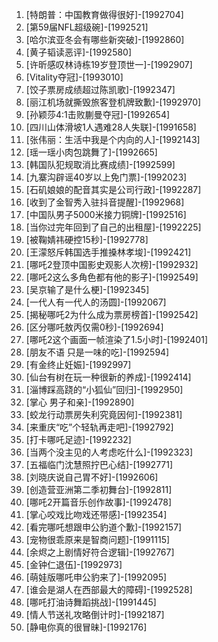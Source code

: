 
1. [特朗普：中国教育做得很好]-[1992704]
1. [第59届NFL超级碗]-[1992521]
1. [哈尔滨亚冬会有哪些新突破]-[1992860]
1. [黄子韬读恶评]-[1992580]
1. [许昕感叹林诗栋19岁登顶世一]-[1992907]
1. [Vitality夺冠]-[1993010]
1. [饺子票房成绩超过陈凯歌]-[1992347]
1. [丽江机场就撕毁旅客登机牌致歉]-[1992970]
1. [孙颖莎4:1击败蒯曼夺冠]-[1992654]
1. [四川山体滑坡1人遇难28人失联]-[1991658]
1. [张伟丽：生活中我是个内向的人]-[1992143]
1. [瑶一瑶小肉包跳舞了]-[1992665]
1. [韩国队犯规取消比赛成绩]-[1992599]
1. [九寨沟辟谣40岁以上免门票]-[1992023]
1. [石矶娘娘的配音其实是公司行政]-[1992287]
1. [收到了金智秀入驻抖音提醒]-[1992968]
1. [中国队男子5000米接力铜牌]-[1992516]
1. [当你过完年回到了自己的出租屋]-[1992225]
1. [被鞠婧祎硬控15秒]-[1992778]
1. [王濛怒斥韩国选手推搡林孝埈]-[1992421]
1. [哪吒2登顶中国影史观影人次榜]-[1992932]
1. [哪吒2这么多角色都有他的影子]-[1992549]
1. [吴京输了是什么梗]-[1992345]
1. [一代人有一代人的汤圆]-[1992067]
1. [揭秘哪吒2为什么成为票房榜首]-[1992542]
1. [区分哪吒敖丙仅需0秒]-[1992694]
1. [哪吒2这个画面一帧渲染了1.5小时]-[1992401]
1. [朋友不语 只是一味的吃]-[1992594]
1. [有金终止妊娠]-[1992997]
1. [仙台有树在玩一种很新的养成]-[1992414]
1. [淄博踩高跷的“小狐仙”回归]-[1992950]
1. [掌心 男子和亲]-[1992890]
1. [蛟龙行动票房失利究竟因何]-[1992381]
1. [来重庆“吃”个轻轨再走吧]-[1992792]
1. [打卡哪吒足迹]-[1992232]
1. [当两个没主见的人考虑吃什么]-[1992323]
1. [五福临门沈慧照拧巴心结]-[1992771]
1. [刘晓庆说自己胃不好]-[1992606]
1. [创造营亚洲第二季初舞台]-[1992811]
1. [哪吒2开篇音乐创作故事]-[1992478]
1. [掌心咬戏比吻戏还带感]-[1992354]
1. [看完哪吒想跟申公豹道个歉]-[1992157]
1. [宠物很乖原来是智商问题]-[1991115]
1. [余烬之上剧情好符合逻辑]-[1992767]
1. [金钟仁退伍]-[1992973]
1. [萌娃版哪吒申公豹来了]-[1992095]
1. [谁会是湖人在西部最大的障碍]-[1992528]
1. [哪吒打油诗舞蹈挑战]-[1991445]
1. [情人节送礼攻略倒计时]-[1992187]
1. [静电你真的很冒昧]-[1992176]